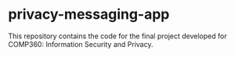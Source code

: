 # privacy-messaging-app
This repository contains the code for the final project developed for COMP360: Information Security and Privacy.
